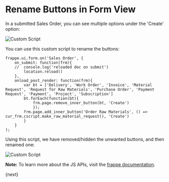 <!-- add-breadcrumbs -->
# Rename Buttons in Form View

In a submitted Sales Order, you can see multiple options under the 'Create' option:

<img alt="Custom Script" class="screenshot" src="{{docs_base_url}}/assets/img/customize/customize-button-all.png">

You can use this custom script to rename the buttons:

```
frappe.ui.form.on('Sales Order', {                          
	on_submit: function(frm){
	//	console.log('reloaded doc on submit')
		location.reload()
	},
	onload_post_render: function(frm){                      
		var bt = ['Delivery', 'Work Order', 'Invoice', 'Material Request', 'Request for Raw Materials', 'Purchase Order', 'Payment Request', 'Payment', 'Project', 'Subscription']
		bt.forEach(function(bt){
			frm.page.remove_inner_button(bt, 'Create')
			});
		frm.page.add_inner_button('Order Raw Materials', () => cur_frm.cscript.make_raw_material_request(), 'Create')
		}
	}
);
```

Using this script, we have removed/hidden the unwanted buttons, and then renamed one:

<img alt="Custom Script" class="screenshot" src="{{docs_base_url}}/assets/img/customize/customize-button-rename.png">

**Note:** To learn more about the JS APIs, visit the [frappe documentation](https://frappe.io/docs/user/en/api/form).

{next}
